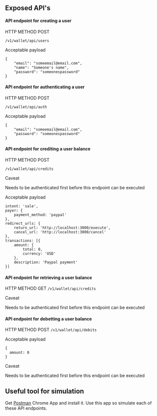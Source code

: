 ## Exposed API's

#### API endpoint for creating a user

HTTP METHOD POST

`/v1/wallet/api/users`

Acceptable payload

```
{
    "email": "someemail@email.com",
    "name": "Someone's name",
    "password": "someonespassword"
}
```

#### API endpoint for authenticating a user

HTTP METHOD POST 

`/v1/wallet/api/auth`

Acceptable payload

```
{
    "email": "someemail@email.com",
    "password": "someonespassword"
}
```

#### API endpoint for crediting a user balance

HTTP METHOD POST 

`/v1/wallet/api/credits`

Caveat

Needs to be authenticated first before this endpoint can be executed

Acceptable payload

```
intent: 'sale',
payer: {
    payment_method: 'paypal'
},
redirect_urls: {
    return_url: 'http://localhost:3000/execute',
    cancel_url: 'http://localhost:3000/cancel'
},
transactions: [{
    amount: {
        total: 0,
        currency: 'USD'
    },
    description: 'Paypal payment'
}]
```

#### API endpoint for retrieving a user balance

HTTP METHOD GET `/v1/wallet/api/credits`

Caveat

Needs to be authenticated first before this endpoint can be executed

#### API endpoint for debetting a user balance

HTTP METHOD POST `/v1/wallet/api/debits`

Acceptable payload

```
{
  amount: 0
}
```

Caveat

Needs to be authenticated first before this endpoint can be executed

## Useful tool for simulation
Get [Postman](https://chrome.google.com/webstore/detail/postman/fhbjgbiflinjbdggehcddcbncdddomop?hl=en) Chrome App and install it. Use this app so simulate each of these API endpoints.


